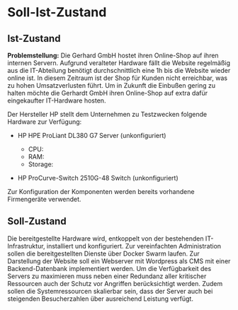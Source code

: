 # Soll-Ist-Zustand

## Ist-Zustand

**Problemstellung:** Die Gerhard GmbH hostet ihren Online-Shop auf ihren internen Servern. Aufgrund veralteter Hardware fällt die Website regelmäßig aus die IT-Abteilung benötigt durchschnittlich eine 1h bis die Website wieder online ist. In diesem Zeitraum ist der Shop für Kunden nicht erreichbar, was zu hohen Umsatzverlusten führt. Um in Zukunft die Einbußen gering zu halten möchte die Gerhardt GmbH ihren Online-Shop auf extra dafür eingekaufter IT-Hardware hosten.

Der Hersteller HP stellt dem Unternehmen zu Testzwecken folgende Hardware zur Verfügung:

* HP HPE ProLiant DL380 G7 Server (unkonfiguriert)
    * CPU:
    * RAM:
    * Storage:

* HP ProCurve-Switch 2510G-48 Switch (unkonfiguriert)

Zur Konfiguration der Komponenten werden bereits vorhandene Firmengeräte verwendet.

## Soll-Zustand
Die bereitgestellte Hardware wird, entkoppelt von der bestehenden IT-Infrastruktur, installiert und konfiguriert. Zur vereinfachten Administration sollen die bereitgestellten Dienste über Docker Swarm laufen. Zur Darstellung der Website soll ein Webserver mit Wordpress als CMS mit einer Backend-Datenbank implementiert werden. Um die Verfügbarkeit des Servers zu maximieren muss neben einer Redundanz aller kritischer Ressourcen auch der Schutz vor Angriffen berücksichtigt werden. Zudem sollen die Systemressourcen skalierbar sein, dass der Server auch bei steigenden Besucherzahlen über ausreichend Leistung verfügt.